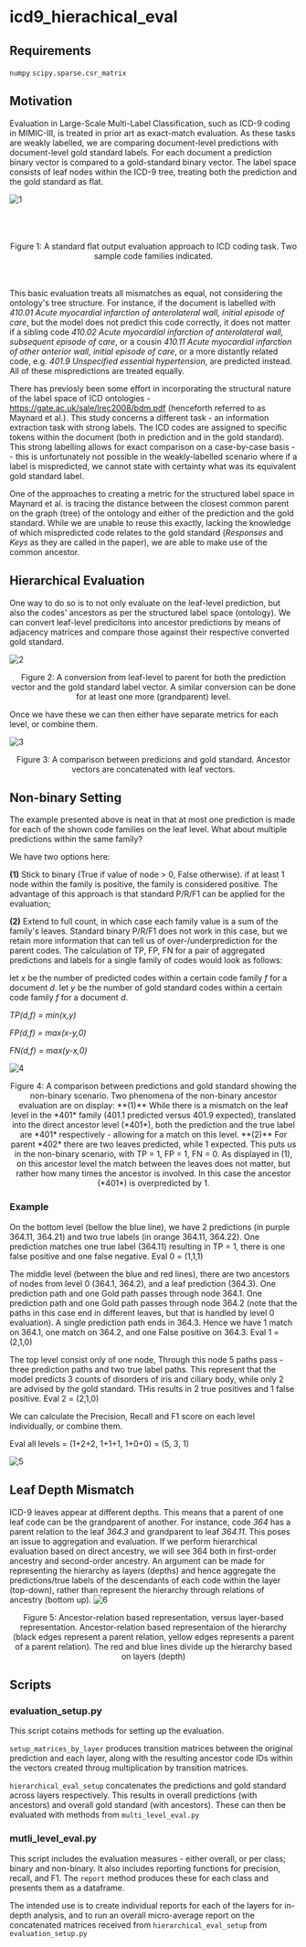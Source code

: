 # icd9_hierachical_eval

## Requirements

``numpy``
``scipy.sparse.csr_matrix``

## Motivation
Evaluation in Large-Scale Multi-Label Classification, such as ICD-9 coding in MIMIC-III, is treated in prior art as exact-match evaluation. As these tasks are weakly labelled, we are comparing document-level predictions with document-level gold standard labels. For each document a prediction binary vector is compared to a gold-standard binary vector. The label space consists of leaf nodes within the ICD-9 tree, treating both the prediction and the gold standard as flat. 

![1](Images/Standard_Flat_Output.png)
<br><br>
<br><br>
<center>Figure 1: A standard flat output evaluation approach to ICD coding task. Two sample code families indicated.</center>
<br><br>

This basic evaluation treats all mismatches as equal, not considering the ontology's tree structure. For instance, if the document is labelled with *410.01	Acute myocardial infarction of anterolateral wall, initial episode of care*, but the model does not predict this code correctly, it does not matter if a sibling code *410.02 Acute myocardial infarction of anterolateral wall, subsequent episode of care*, or a cousin *410.11 Acute myocardial infarction of other anterior wall, initial episode of care*, or a more distantly related code, e.g. *401.9 Unspecified essential hypertension*, are predicted instead. All of these mispredictions are treated equally.

There has previosly been some effort in incorporating the structural nature of the label space of ICD ontologies - https://gate.ac.uk/sale/lrec2008/bdm.pdf (henceforth referred to as Maynard et al.). This study concerns a different task - an information extraction task with strong labels. The ICD codes are assigned to specific tokens within the document (both in prediction and in the gold standard). This strong labelling allows for exact comparison on a case-by-case basis -- this is unfortunately not possible in the weakly-labelled scenario where if a label is mispredicted, we cannot state with certainty what was its equivalent gold standard label.

One of the approaches to creating a metric for the structured label space in Maynard et al. is tracing the distance between the closest common parent on the graph (tree) of the ontology and either of the prediction and the gold standard. While we are unable to reuse this exactly, lacking the knowledge of which mispredicted code relates to the gold standard (*Responses* and *Keys* as they are called in the paper), we are able to make use of the common ancestor. 

## Hierarchical Evaluation
One way to do so is to not only evaluate on the leaf-level prediction, but also the codes' ancestors as per the structured label space (ontology). We can convert leaf-level predicitons into ancestor predictions by means of adjacency matrices and compare those against their respective converted gold standard.

![2](Images/Standard_Flat_Output_WithParent.png)

<center>Figure 2: A conversion from leaf-level to parent for both the prediction vector and the gold standard label vector. A similar conversion can be done for at least one more (grandparent) level.</center>

Once we have these we can then either have separate metrics for each level, or combine them.

![3](Images/Evaluation_combined.png)

<center>Figure 3: A comparison between predicions and gold standard. Ancestor vectors are concatenated with leaf vectors.</center>

## Non-binary Setting
The example presented above is neat in that at most one prediction is made for each of the shown code families on the leaf level. What about multiple predictions within the same family?

We have two options here:

**(1)** Stick to binary (True if value of node > 0, False otherwise). if at least 1 node within the family is positive, the family is considered positive. The advantage of this approach is that standard P/R/F1 can be applied for the evaluation;

**(2)** Extend to full count, in which case each family value is a sum of the family's leaves. Standard binary P/R/F1 does not work in this case, but we retain more information that can tell us of over-/underprediction for the parent codes. The calculation of TP, FP, FN for a pair of aggregated predictions and labels for a single family of codes would look as follows:

let *x* be the number of predicted codes within a certain code family *f* for a document *d*.
let *y* be the number of gold standard codes within a certain code family *f* for a document *d*.

*TP(d,f) = min(x,y)*

*FP(d,f) = max(x-y,0)*

*FN(d,f) = max(y-x,0)*

![4](Images/Standard_Flat_Output_WithParent_multi.png)

<center>Figure 4: A comparison between predictions and gold standard showing the non-binary scenario. Two phenomena of the non-binary ancestor evaluation are on display: **(1)** While there is a mismatch on the leaf level in the *401* family (401.1 predicted versus 401.9 expected), translated into the direct ancestor level (*401*), both the prediction and the true label are *401* respectively - allowing for a match on this level. **(2)** For parent *402* there are two leaves predicted, while 1 expected. This puts us in the non-binary scenario, with TP = 1, FP = 1, FN = 0. As displayed in (1), on this ancestor level the match between the leaves does not matter, but rather how many times the ancestor is involved. In this case the ancestor (*401*) is overpredicted by 1.</center>

### Example
On the bottom level (bellow the blue line), we have 2 predictions (in purple 364.11, 364.21) and two true labels (in orange 364.11, 364.22). One prediction matches one true label (364.11) resulting in TP = 1, there is one false positive and one false negative. Eval 0 = (1,1,1)

The middle level (between the blue and red lines), there are two ancestors of nodes from level 0 (364.1, 364.2), and a leaf prediction (364.3). One prediction path and one Gold path passes through node 364.1. One prediction path and one Gold path passes through node 364.2 (note that the paths in this case end in different leaves, but that is handled by level 0 evaluation). A single prediction path ends in 364.3. Hence we have 1 match on 364.1, one match on 364.2, and one False positive on 364.3.
Eval 1 = (2,1,0)

The top level consist only of one node, Through this node 5 paths pass - three prediction paths and two true label paths. This represent that the model predicts 3 counts of disorders of iris and ciliary body, while only 2 are advised by the gold standard. THis results in 2 true positives and 1 false positive.
Eval 2 = (2,1,0)

We can calculate the Precision, Recall and F1 score on each level individually, or combine them.

Eval all levels = (1+2+2, 1+1+1, 1+0+0) = (5, 3, 1)


![5](Images/nonbinary_eval_example.png)

## Leaf Depth Mismatch

ICD-9 leaves appear at different depths. This means that a parent of one leaf code can be the grandparent of another. For instance, code *364* has a parent relation to the leaf *364.3* and grandparent to leaf *364.11*. This poses an issue to aggregation and evaluation. If we perform hierarchical evaluation based on direct ancestry, we will see 364 both in first-order ancestry and second-order ancestry. An argument can be made for representing the hierarchy as layers (depths) and hence aggregate the predictions/true labels of the descendants of each code within the layer (top-down), rather than represent the hierarchy through relations of ancestry (bottom up).
![6](Images/combined_representations.png)
<center>Figure 5: Ancestor-relation based representation, versus layer-based representation. Ancestor-relation based representaion of the hierarchy (black edges represent a parent relation, yellow edges represents a parent of a parent relation). The red and blue lines divide up the hierarchy based on layers (depth)</center>

## Scripts

### evaluation_setup.py
This script cotains methods for setting up the evaluation.

``setup_matrices_by_layer`` produces transition matrices between the original prediction and each layer, along with the resulting ancestor code IDs within the vectors created throug multiplication by transition matrices.


``hierarchical_eval_setup`` concatenates the predictions and gold standard across layers respectively. This results in overall predictions (with ancestors) and overall gold standard (with ancestors). These can then be evaluated with methods from ``multi_level_eval.py``

### mutli_level_eval.py 
This script includes the evaluation measures - either overall, or per class; binary and non-binary. It also includes reporting functions for precision, recall, and F1. The ``report`` method produces these for each class and presents them as a dataframe.

The intended use is to create individual reports for each of the layers for in-depth analysis, and to run an overall micro-average report on the concatenated matrices received from ``hierarchical_eval_setup`` from ``evaluation_setup.py``
